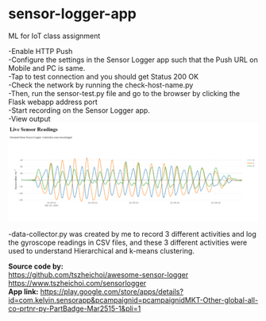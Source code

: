# sensor-logger-app
ML for IoT class assignment

-Enable HTTP Push <br>
-Configure the settings in the Sensor Logger app such that the Push URL on Mobile and PC is same. <br>
-Tap to test connection and you should get Status 200 OK <br>
-Check the network by running the check-host-name.py <br>
-Then, run the sensor-test.py file and go to the browser by clicking the Flask webapp address port<br>
-Start recording on the Sensor Logger app. <br>
-View output <br>
![Sensor logger Output](/sensorlogger.png?raw=true "Sensor Logger output") <br>

-data-collector.py was created by me to record 3 different activities and log the gyroscope readings in CSV files, and these 3 different activities were used to understand Hierarchical and k-means clustering. <br>

**Source code by:** <br>
https://github.com/tszheichoi/awesome-sensor-logger <br>
https://www.tszheichoi.com/sensorlogger <br>
**App link:** https://play.google.com/store/apps/details?id=com.kelvin.sensorapp&pcampaignid=pcampaignidMKT-Other-global-all-co-prtnr-py-PartBadge-Mar2515-1&pli=1
